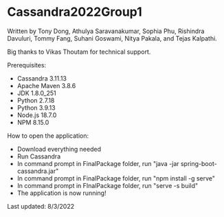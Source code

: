 # Cassandra2022Group1

Written by Tony Dong, Athulya Saravanakumar, Sophia Phu,
Rishindra Davuluri, Tommy Fang, Suhani Goswami,
Nitya Pakala, and Tejas Kalpathi.

Big thanks to Vikas Thoutam for technical support.

Prerequisites:
* Cassandra 3.11.13
* Apache Maven 3.8.6
* JDK 1.8.0_251
* Python 2.7.18
* Python 3.9.13
* Node.js 18.7.0
* NPM 8.15.0

How to open the application:
* Download everything needed
* Run Cassandra
* In command prompt in FinalPackage folder, run "java -jar spring-boot-cassandra.jar"
* In command prompt in FinalPackage folder, run "npm install -g serve"
* In command prompt in FInalPackage folder, run "serve -s build"
* The application is now running!

Last updated: 8/3/2022
